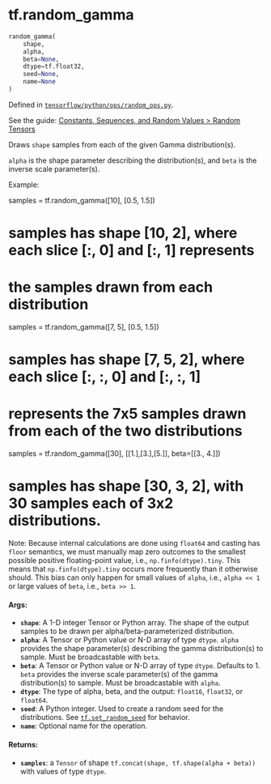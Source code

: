 <div itemscope itemtype="http://developers.google.com/ReferenceObject">
<meta itemprop="name" content="tf.random_gamma" />
</div>

# tf.random_gamma

``` python
random_gamma(
    shape,
    alpha,
    beta=None,
    dtype=tf.float32,
    seed=None,
    name=None
)
```



Defined in [`tensorflow/python/ops/random_ops.py`](https://www.tensorflow.org/code/tensorflow/python/ops/random_ops.py).

See the guide: [Constants, Sequences, and Random Values > Random Tensors](../../../api_guides/python/constant_op.md#Random_Tensors)

Draws `shape` samples from each of the given Gamma distribution(s).

`alpha` is the shape parameter describing the distribution(s), and `beta` is
the inverse scale parameter(s).

Example:

  samples = tf.random_gamma([10], [0.5, 1.5])
  # samples has shape [10, 2], where each slice [:, 0] and [:, 1] represents
  # the samples drawn from each distribution

  samples = tf.random_gamma([7, 5], [0.5, 1.5])
  # samples has shape [7, 5, 2], where each slice [:, :, 0] and [:, :, 1]
  # represents the 7x5 samples drawn from each of the two distributions

  samples = tf.random_gamma([30], [[1.],[3.],[5.]], beta=[[3., 4.]])
  # samples has shape [30, 3, 2], with 30 samples each of 3x2 distributions.

  Note: Because internal calculations are done using `float64` and casting has
  `floor` semantics, we must manually map zero outcomes to the smallest
  possible positive floating-point value, i.e., `np.finfo(dtype).tiny`.  This
  means that `np.finfo(dtype).tiny` occurs more frequently than it otherwise
  should.  This bias can only happen for small values of `alpha`, i.e.,
  `alpha << 1` or large values of `beta`, i.e., `beta >> 1`.

#### Args:

* <b>`shape`</b>: A 1-D integer Tensor or Python array. The shape of the output samples
    to be drawn per alpha/beta-parameterized distribution.
* <b>`alpha`</b>: A Tensor or Python value or N-D array of type `dtype`. `alpha`
    provides the shape parameter(s) describing the gamma distribution(s) to
    sample. Must be broadcastable with `beta`.
* <b>`beta`</b>: A Tensor or Python value or N-D array of type `dtype`. Defaults to 1.
    `beta` provides the inverse scale parameter(s) of the gamma
    distribution(s) to sample. Must be broadcastable with `alpha`.
* <b>`dtype`</b>: The type of alpha, beta, and the output: `float16`, `float32`, or
    `float64`.
* <b>`seed`</b>: A Python integer. Used to create a random seed for the distributions.
    See
    [`tf.set_random_seed`](../tf/set_random_seed.md)
    for behavior.
* <b>`name`</b>: Optional name for the operation.


#### Returns:

* <b>`samples`</b>: a `Tensor` of shape `tf.concat(shape, tf.shape(alpha + beta))`
    with values of type `dtype`.
